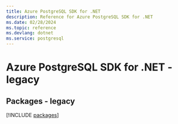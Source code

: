 ```yaml
---
title: Azure PostgreSQL SDK for .NET
description: Reference for Azure PostgreSQL SDK for .NET
ms.date: 02/28/2024
ms.topic: reference
ms.devlang: dotnet
ms.service: postgresql
---
```

# Azure PostgreSQL SDK for .NET - legacy
## Packages - legacy
[!INCLUDE [packages](postgresql-index.md)]